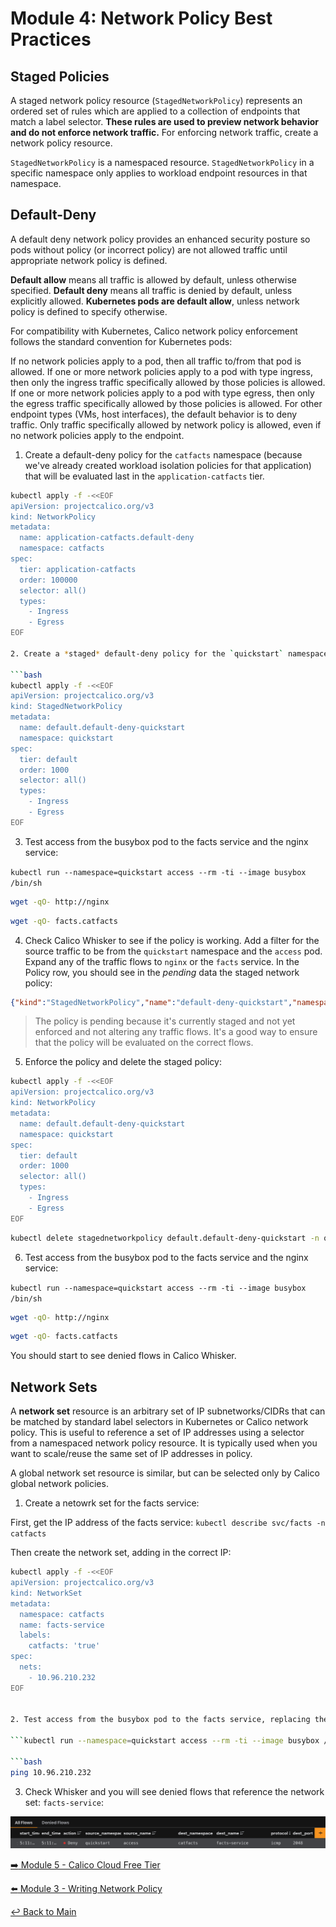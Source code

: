# Module 4: Network Policy Best Practices

## Staged Policies

A staged network policy resource (`StagedNetworkPolicy`) represents an ordered set of rules which are applied to a collection of endpoints that match a label selector. **These rules are used to preview network behavior and do not enforce network traffic.** For enforcing network traffic, create a network policy resource.

`StagedNetworkPolicy` is a namespaced resource. `StagedNetworkPolicy` in a specific namespace only applies to workload endpoint resources in that namespace.

## Default-Deny

A default deny network policy provides an enhanced security posture so pods without policy (or incorrect policy) are not allowed traffic until appropriate network policy is defined.

**Default allow** means all traffic is allowed by default, unless otherwise specified. **Default deny** means all traffic is denied by default, unless explicitly allowed. **Kubernetes pods are default allow**, unless network policy is defined to specify otherwise.

For compatibility with Kubernetes, Calico network policy enforcement follows the standard convention for Kubernetes pods:

If no network policies apply to a pod, then all traffic to/from that pod is allowed.
If one or more network policies apply to a pod with type ingress, then only the ingress traffic specifically allowed by those policies is allowed.
If one or more network policies apply to a pod with type egress, then only the egress traffic specifically allowed by those policies is allowed.
For other endpoint types (VMs, host interfaces), the default behavior is to deny traffic. Only traffic specifically allowed by network policy is allowed, even if no network policies apply to the endpoint.

1. Create a default-deny policy for the `catfacts` namespace (because we've already created workload isolation policies for that application) that will be evaluated last in the `application-catfacts` tier.

```bash
kubectl apply -f -<<EOF
apiVersion: projectcalico.org/v3
kind: NetworkPolicy
metadata:
  name: application-catfacts.default-deny
  namespace: catfacts
spec:
  tier: application-catfacts
  order: 100000
  selector: all()
  types:
    - Ingress
    - Egress
EOF

2. Create a *staged* default-deny policy for the `quickstart` namespace.

```bash
kubectl apply -f -<<EOF
apiVersion: projectcalico.org/v3
kind: StagedNetworkPolicy
metadata:
  name: default.default-deny-quickstart
  namespace: quickstart
spec:
  tier: default
  order: 1000
  selector: all()
  types:
    - Ingress
    - Egress
EOF
```

3. Test access from the busybox pod to the facts service and the nginx service:

```kubectl run --namespace=quickstart access --rm -ti --image busybox /bin/sh```

```bash
wget -qO- http://nginx
```
```bash
wget -qO- facts.catfacts
```

4. Check Calico Whisker to see if the policy is working. Add a filter for the source traffic to be from the `quickstart` namespace and the `access` pod. Expand any of the traffic flows to `nginx` or the `facts` service. In the Policy row, you should see in the _pending_ data the staged network policy:

```json
{"kind":"StagedNetworkPolicy","name":"default-deny-quickstart","namespace":"quickstart","tier":"default","action":"ActionUnspecified","policy_index":0,"rule_index":0,"trigger":null}
```

>The policy is pending because it's currently staged and not yet enforced and not altering any traffic flows. It's a good way to ensure that the policy will be evaluated on the correct flows.

5. Enforce the policy and delete the staged policy:

```bash
kubectl apply -f -<<EOF
apiVersion: projectcalico.org/v3
kind: NetworkPolicy
metadata:
  name: default.default-deny-quickstart
  namespace: quickstart
spec:
  tier: default
  order: 1000
  selector: all()
  types:
    - Ingress
    - Egress
EOF
```

```bash
kubectl delete stagednetworkpolicy default.default-deny-quickstart -n quickstart
```

6. Test access from the busybox pod to the facts service and the nginx service:

```kubectl run --namespace=quickstart access --rm -ti --image busybox /bin/sh```

```bash
wget -qO- http://nginx
```
```bash
wget -qO- facts.catfacts
```

You should start to see denied flows in Calico Whisker.


## Network Sets

A **network set** resource is an arbitrary set of IP subnetworks/CIDRs that can be matched by standard label selectors in Kubernetes or Calico network policy. This is useful to reference a set of IP addresses using a selector from a namespaced network policy resource. It is typically used when you want to scale/reuse the same set of IP addresses in policy.

A global network set resource is similar, but can be selected only by Calico global network policies.

1. Create a netowrk set for the facts service:

First, get the IP address of the facts service:
```kubectl describe svc/facts -n catfacts```

Then create the network set, adding in the correct IP:
```bash
kubectl apply -f -<<EOF
apiVersion: projectcalico.org/v3
kind: NetworkSet
metadata:
  namespace: catfacts
  name: facts-service
  labels:
    catfacts: 'true'
spec:
  nets:
    - 10.96.210.232
EOF


2. Test access from the busybox pod to the facts service, replacing the IP address with the correct address for the facts service.

```kubectl run --namespace=quickstart access --rm -ti --image busybox /bin/sh```

```bash
ping 10.96.210.232
```
3. Check Whisker and you will see denied flows that reference the network set: `facts-service`:

![Denied network set](../images/denied-facts-service.png)


[:arrow_right: Module 5 - Calico Cloud Free Tier](module-5-calico-cloud-free-tier.md)  

[:arrow_left: Module 3 - Writing Network Policy](module-3-writing-network-policy.md) 

[:leftwards_arrow_with_hook: Back to Main](../readme.md)  